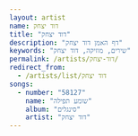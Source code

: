 ```yaml
---
layout: artist
name: דוד יצחק
title: "דוד יצחק"
description: "דף האמן דוד יצחק"
keywords: "שירים, מוזיקה, דוד יצחק"
permalink: /artists/דוד-יצחק/
redirect_from:
  - /artists/list/דוד יצחק
songs:
  - number: "58127"
    name: "שומע תפילה"
    album: "סינגלים"
    artist: "דוד יצחק"
---
```

